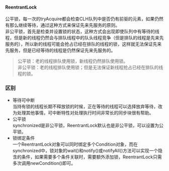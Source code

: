#### ReentrantLock
公平锁，每一次的tryAcquire都会检查CLH队列中是否仍有前驱的元素，如果仍然有那么继续等待，通过这种方式来保证先来先服务的原则。  
非公平锁，首先是检查并设置锁的状态，这种方式会出现即使队列中有等待的线程，但是新的线程仍然会与排队线程中的队头线程竞争（但是排队的线程是先来先服务的），所以新的线程可能会抢占已经在排队的线程的锁，这样就无法保证先来先服务，但是已经等待的线程是仍然保证先来先服务的。
> 公平锁：老的线程排队使用锁，新线程仍然排队使用锁。  
> 非公平锁：老的线程排队使用锁；但是无法保证新线程抢占已经在排队的线程的锁。
### 区别
- 等待可中断  
当持有锁的线程长期不释放锁的时候，正在等待的线程可以选择放弃等待，改为处理其他事情，可中断特性对处理执行时间非常长的同步块很有帮助。
- 公平锁  
synchronized是非公平锁，ReentrantLock默认也是非公平锁，可以设置为公平锁。
- 锁绑定条件  
一个ReentrantLock对象可以同时绑定多个Condition对象，而在synchronized中，锁对象的wait()和notify()或notifyAll()方法可以实现一个隐含的条件，如果需要多个条件关联时，需要额外添加锁，ReentrantLock只需多次调用newCondition()即可。